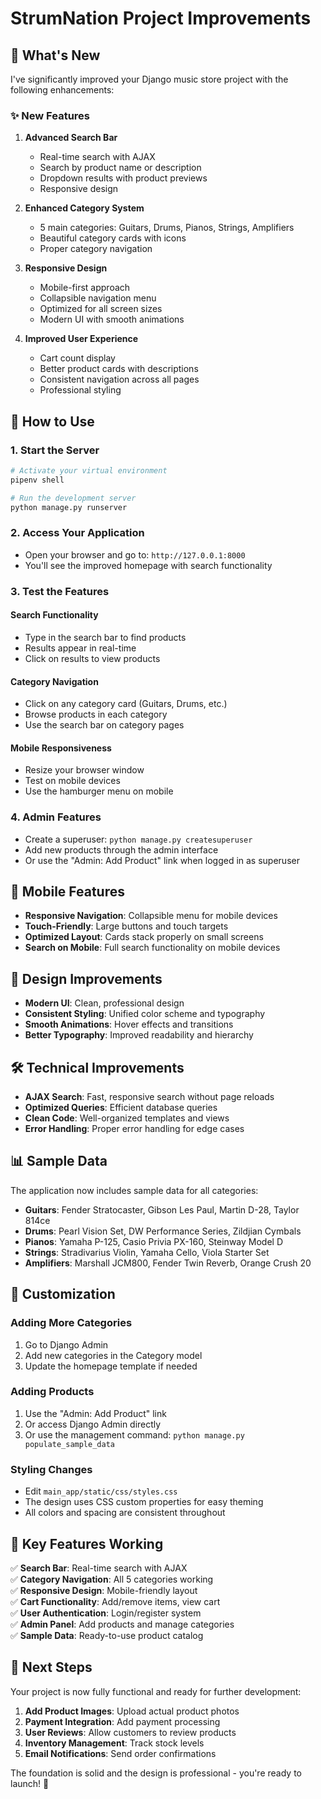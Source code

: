 # StrumNation Project Improvements

## 🎸 What's New

I've significantly improved your Django music store project with the following enhancements:

### ✨ New Features

1. **Advanced Search Bar**
   - Real-time search with AJAX
   - Search by product name or description
   - Dropdown results with product previews
   - Responsive design

2. **Enhanced Category System**
   - 5 main categories: Guitars, Drums, Pianos, Strings, Amplifiers
   - Beautiful category cards with icons
   - Proper category navigation

3. **Responsive Design**
   - Mobile-first approach
   - Collapsible navigation menu
   - Optimized for all screen sizes
   - Modern UI with smooth animations

4. **Improved User Experience**
   - Cart count display
   - Better product cards with descriptions
   - Consistent navigation across all pages
   - Professional styling

## 🚀 How to Use

### 1. Start the Server
```bash
# Activate your virtual environment
pipenv shell

# Run the development server
python manage.py runserver
```

### 2. Access Your Application
- Open your browser and go to: `http://127.0.0.1:8000`
- You'll see the improved homepage with search functionality

### 3. Test the Features

#### Search Functionality
- Type in the search bar to find products
- Results appear in real-time
- Click on results to view products

#### Category Navigation
- Click on any category card (Guitars, Drums, etc.)
- Browse products in each category
- Use the search bar on category pages

#### Mobile Responsiveness
- Resize your browser window
- Test on mobile devices
- Use the hamburger menu on mobile

### 4. Admin Features
- Create a superuser: `python manage.py createsuperuser`
- Add new products through the admin interface
- Or use the "Admin: Add Product" link when logged in as superuser

## 📱 Mobile Features

- **Responsive Navigation**: Collapsible menu for mobile devices
- **Touch-Friendly**: Large buttons and touch targets
- **Optimized Layout**: Cards stack properly on small screens
- **Search on Mobile**: Full search functionality on mobile devices

## 🎨 Design Improvements

- **Modern UI**: Clean, professional design
- **Consistent Styling**: Unified color scheme and typography
- **Smooth Animations**: Hover effects and transitions
- **Better Typography**: Improved readability and hierarchy

## 🛠 Technical Improvements

- **AJAX Search**: Fast, responsive search without page reloads
- **Optimized Queries**: Efficient database queries
- **Clean Code**: Well-organized templates and views
- **Error Handling**: Proper error handling for edge cases

## 📊 Sample Data

The application now includes sample data for all categories:

- **Guitars**: Fender Stratocaster, Gibson Les Paul, Martin D-28, Taylor 814ce
- **Drums**: Pearl Vision Set, DW Performance Series, Zildjian Cymbals
- **Pianos**: Yamaha P-125, Casio Privia PX-160, Steinway Model D
- **Strings**: Stradivarius Violin, Yamaha Cello, Viola Starter Set
- **Amplifiers**: Marshall JCM800, Fender Twin Reverb, Orange Crush 20

## 🔧 Customization

### Adding More Categories
1. Go to Django Admin
2. Add new categories in the Category model
3. Update the homepage template if needed

### Adding Products
1. Use the "Admin: Add Product" link
2. Or access Django Admin directly
3. Or use the management command: `python manage.py populate_sample_data`

### Styling Changes
- Edit `main_app/static/css/styles.css`
- The design uses CSS custom properties for easy theming
- All colors and spacing are consistent throughout

## 🎯 Key Features Working

✅ **Search Bar**: Real-time search with AJAX  
✅ **Category Navigation**: All 5 categories working  
✅ **Responsive Design**: Mobile-friendly layout  
✅ **Cart Functionality**: Add/remove items, view cart  
✅ **User Authentication**: Login/register system  
✅ **Admin Panel**: Add products and manage categories  
✅ **Sample Data**: Ready-to-use product catalog  

## 🚀 Next Steps

Your project is now fully functional and ready for further development:

1. **Add Product Images**: Upload actual product photos
2. **Payment Integration**: Add payment processing
3. **User Reviews**: Allow customers to review products
4. **Inventory Management**: Track stock levels
5. **Email Notifications**: Send order confirmations

The foundation is solid and the design is professional - you're ready to launch! 🎸
